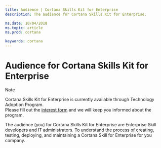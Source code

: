 ```yaml
---  
title: Audience | Cortana Skills Kit for Enterprise
description: The audience for Cortana Skills Kit for Enterprise. 

ms.date: 10/04/2018
ms.topic: article
ms.prod: cortana

keywords: cortana
---  
```


# Audience for Cortana Skills Kit for Enterprise  

>[!NOTE]
> Cortana Skills Kit for Enterprise is currently available through Technology Adoption Program.  
> Please fill out the [interest form](http://aka.ms/CortanaForEnterprise) and we will keep you informed about the program.  

The audience (you) for Cortana Skills Kit for Enterprise are Enterprise Skill developers and IT administrators. To understand the process of creating, testing, deploying, and maintaining a Cortana Skill for Enterprise for you company.  
